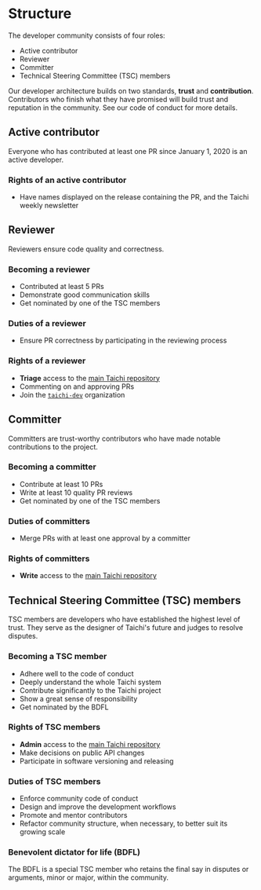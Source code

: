 # Structure

The developer community consists of four roles:

- Active contributor
- Reviewer
- Committer
- Technical Steering Committee (TSC) members

Our developer architecture builds on two standards, **trust** and **contribution**. Contributors who finish what they have promised will build trust and reputation in the community. See our code of conduct for more details.

## Active contributor

Everyone who has contributed at least one PR since January 1, 2020 is an active developer.

### Rights of an active contributor

- Have names displayed on the release containing the PR, and the Taichi weekly newsletter

## Reviewer

Reviewers ensure code quality and correctness.

### Becoming a reviewer

- Contributed at least 5 PRs
- Demonstrate good communication skills
- Get nominated by one of the TSC members

### Duties of a reviewer

- Ensure PR correctness by participating in the reviewing process

### Rights of a reviewer

- **Triage** access to the [main Taichi repository](https://github.com/taichi-dev/taichi)
- Commenting on and approving PRs
- Join the [`taichi-dev`](https://github.com/orgs/taichi-dev/people) organization

## Committer

Committers are trust-worthy contributors who have made notable contributions to the project.

### Becoming a committer

- Contribute at least 10 PRs
- Write at least 10 quality PR reviews
- Get nominated by one of the TSC members

### Duties of committers

- Merge PRs with at least one approval by a committer

### Rights of committers

- **Write** access to the [main Taichi repository](https://github.com/taichi-dev/taichi)

## Technical Steering Committee (TSC) members

TSC members are developers who have established the highest level of trust. They serve as the designer of Taichi's future and judges to resolve disputes.

### Becoming a TSC member

- Adhere well to the code of conduct
- Deeply understand the whole Taichi system
- Contribute significantly to the Taichi project
- Show a great sense of responsibility
- Get nominated by the BDFL

### Rights of TSC members

- **Admin** access to the [main Taichi repository](https://github.com/taichi-dev/taichi)
- Make decisions on public API changes
- Participate in software versioning and releasing

### Duties of TSC members

- Enforce community code of conduct
- Design and improve the development workflows
- Promote and mentor contributors
- Refactor community structure, when necessary, to better suit its growing scale

### Benevolent dictator for life (BDFL)

The BDFL is a special TSC member who retains the final say in disputes or arguments, minor or major, within the community.
